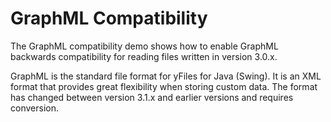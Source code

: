 # GraphML Compatibility
  

 The GraphML compatibility demo shows how to enable GraphML backwards compatibility for reading files written in version 3.0.x.   

 GraphML is the standard file format for yFiles for Java (Swing). It is an XML format that provides great flexibility when storing custom data. The format has changed between version 3.1.x and earlier versions and requires conversion.   
